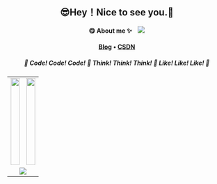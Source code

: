<h2 align="center">😎Hey！Nice to see you.👋</h2>
<p align="center">
  <b>😋 About me ✨</b>
  <img src="https://komarev.com/ghpvc/?username=anda522" style="margin-left: 10px;">
</p>


<h4 align="center">
    <a href="https://wyqz.top">Blog</a>
    •
    <a href="https://blog.csdn.net/qq_50285142">CSDN</a>
</h4>
<h5 align="center"> 🍠 Code! Code! Code! 🍠 Think! Think! Think! 🍠 Like! Like! Like! 🍠 </h5>

<table width="100%" align="center">
    <tr>
    <td width="50%"><a href="https://github.com/anda522">
        <picture>
            <source
              srcset="https://github-readme-stats.vercel.app/api?username=anda522&show_icons=true&hide_border=true&count_private=true&include_all_commits=true&bg_color=00000000&theme=dark"
              width="100%" height="200" media="(prefers-color-scheme: dark)" />
            <source
              srcset="https://github-readme-stats.vercel.app/api?username=anda522&show_icons=true&hide_border=true&count_private=true&include_all_commits=true&bg_color=00000000"
              width="100%" height="200" media="(prefers-color-scheme: light), (prefers-color-scheme: no-preference)" />
            <img src="https://github-readme-stats.vercel.app/api?username=anda522&show_icons=true&hide_border=true&count_private=true&include_all_commits=true&bg_color=00000000" width="100%" height="200" />
        </picture>
    </a></td>
    <td width="50%"><a href="https://github.com/anda522">
        <picture>
            <source
              srcset="https://github-readme-stats.vercel.app/api/top-langs/?username=anda522&hide_border=true&layout=compact&langs_count=8&bg_color=00000000&theme=dark"
              width="100%" height="200" media="(prefers-color-scheme: dark)" />
            <source
              srcset="https://github-readme-stats.vercel.app/api/top-langs/?username=anda522&hide_border=true&layout=compact&langs_count=8&bg_color=00000000"
              width="100%" height="200" media="(prefers-color-scheme: light), (prefers-color-scheme: no-preference)" />
            <img src="https://github-readme-stats.vercel.app/api/top-langs/?username=anda522&hide_border=true&layout=compact&langs_count=8&bg_color=00000000" width="100%" height="200" />
        </picture>
    </a></td>
    </tr>
    <tr>
        <td colspan="2" align="center"><a href="https://github.com/anda522">
        <picture>
            <source
              srcset="https://github-profile-trophy.vercel.app/?username=anda522&column=7&row=1&margin-w=8&no-bg=true&no-frame=true&theme=onedark"
              media="(prefers-color-scheme: dark)" />
            <source
              srcset="https://github-profile-trophy.vercel.app/?username=anda522&column=7&row=1&margin-w=8&no-bg=true&no-frame=true"
              media="(prefers-color-scheme: light), (prefers-color-scheme: no-preference)" />
            <img src="https://github-profile-trophy.vercel.app/?username=anda522&column=7&row=1&margin-w=8&no-bg=true&no-frame=true" />
        </picture>
        </a></td>
    </tr>
</table>